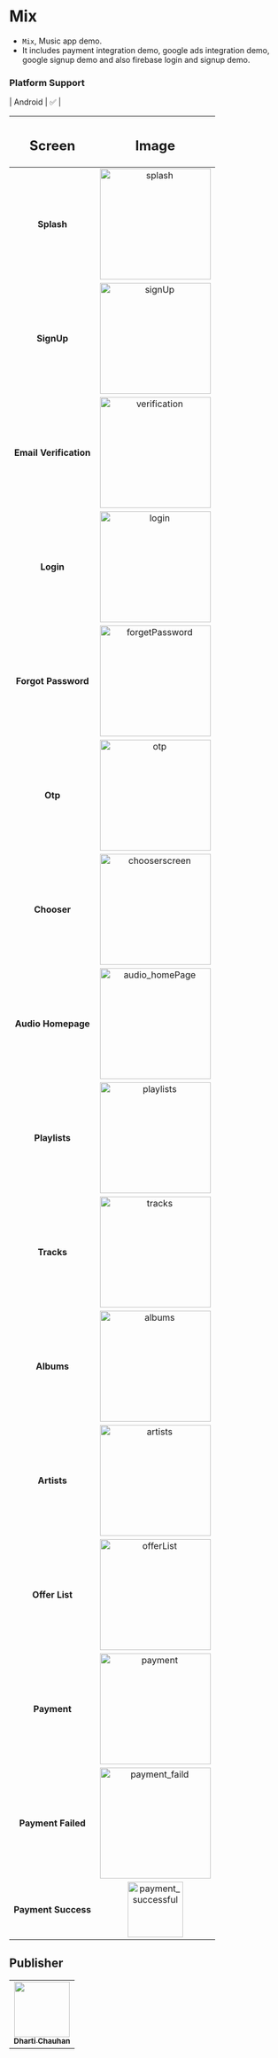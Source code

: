 # Mix

- `Mix`, Music app demo.
- It includes payment integration demo, google ads integration demo, google signup demo and also firebase login and signup demo.

### Platform Support

| Android | &#9989; |



|  <h2><b>Screen</b></h2>   |                                                                             <h2><b>Image</b></h2>                                                                              |
|:-------------------------:|:------------------------------------------------------------------------------------------------------------------------------------------------------------------------------:|
|       <b>Splash</b>       |     <img src="https://raw.githubusercontent.com/Dharti1623/MediaPlayerWithPG/main/assets/images/screenshots/splash.png" width="200px;" alt="splash"/>     |
|       <b>SignUp</b>       |             <img src="https://raw.githubusercontent.com/Dharti1623/MediaPlayerWithPG/main/assets/images/screenshots/signUp.png" width="200px;" alt="signUp"/>             |
| <b>Email Verification</b> |       <img src="https://raw.githubusercontent.com/Dharti1623/MediaPlayerWithPG/main/assets/images/screenshots/verification.png" width="200px;" alt="verification"/>       |
|       <b>Login</b>        |              <img src="https://raw.githubusercontent.com/Dharti1623/MediaPlayerWithPG/main/assets/images/screenshots/login.png" width="200px;" alt="login"/>              |
|  <b>Forgot Password</b>   |     <img src="https://raw.githubusercontent.com/Dharti1623/MediaPlayerWithPG/main/assets/images/screenshots/forgetPassword.png" width="200px;" alt="forgetPassword"/>     |
|        <b>Otp</b>         |                <img src="https://raw.githubusercontent.com/Dharti1623/MediaPlayerWithPG/main/assets/images/screenshots/otp.png" width="200px;" alt="otp"/>                |
|      <b>Chooser</b>       |      <img src="https://raw.githubusercontent.com/Dharti1623/MediaPlayerWithPG/main/assets/images/screenshots/chooserscreen.png" width="200px;" alt="chooserscreen"/>      |
|   <b>Audio Homepage</b>   |     <img src="https://raw.githubusercontent.com/Dharti1623/MediaPlayerWithPG/main/assets/images/screenshots/audio_homePage.png" width="200px;" alt="audio_homePage"/>     |
|     <b>Playlists</b>      |          <img src="https://raw.githubusercontent.com/Dharti1623/MediaPlayerWithPG/main/assets/images/screenshots/playlist.png" width="200px;" alt="playlists"/>           |
|       <b>Tracks</b>       |             <img src="https://raw.githubusercontent.comDharti1623/MediaPlayerWithPG/main/assets/images/screenshots/tracks.png" width="200px;" alt="tracks"/>              |
|       <b>Albums</b>       |             <img src="https://raw.githubusercontent.com/Dharti1623/MediaPlayerWithPG/main/assets/images/screenshots/album.png" width="200px;" alt="albums"/>              |
|      <b>Artists</b>       |            <img src="https://raw.githubusercontent.com/Dharti1623/MediaPlayerWithPG/main/assets/images/screenshots/artists.png" width="200px;" alt="artists"/>            |
|     <b>Offer List</b>     |          <img src="https://raw.githubusercontent.com/Dharti1623/MediaPlayerWithPG/main/assets/images/screenshots/offerList.png" width="200px;" alt="offerList"/>          |
|      <b>Payment</b>       |            <img src="https://raw.githubusercontent.com/Dharti1623/MediaPlayerWithPG/main/assets/images/screenshots/payment.png" width="200px;" alt="payment"/>            |
|   <b>Payment Failed</b>   |      <img src="https://raw.githubusercontent.com/Dharti1623/MediaPlayerWithPG/main/assets/images/screenshots/payment_faild.png" width="200px;" alt="payment_faild"/>      |
|  <b>Payment Success</b>   |<img src="https://raw.githubusercontent.com/Dharti1623/MediaPlayerWithPG/main/assets/images/screenshots/payment_successful.png" width="100px;" alt="payment_successful"/>|


## Publisher

<table>
  <tr>
    <td align="center"><a href="https://www.linkedin.com/in/dhartichauhan"><img src="https://avatars.githubusercontent.com/u/102344648?s=400&u=f090532c81927a74127240b841de2f79e388fc02&v=4" width="100px;" alt=""/><br /><sub><b>Dharti Chauhan </b></sub></a></td>
  </tr>
</table>
<br/>
